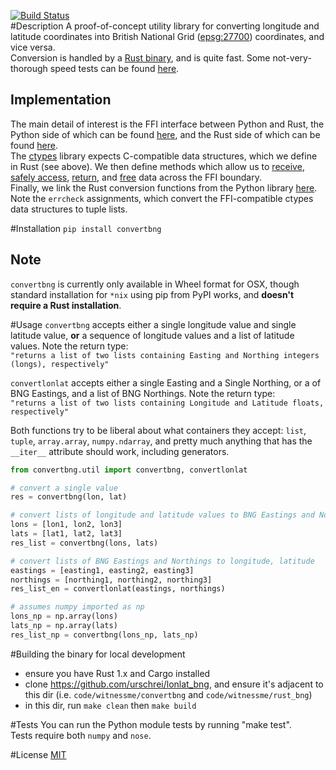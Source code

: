 [![Build Status](https://travis-ci.org/urschrei/convertbng.png?branch=master)](https://travis-ci.org/urschrei/convertbng)  
#Description
A proof-of-concept utility library for converting longitude and latitude coordinates into British National Grid ([epsg:27700](http://spatialreference.org/ref/epsg/osgb-1936-british-national-grid/)) coordinates, and vice versa.  
Conversion is handled by a [Rust binary](https://github.com/urschrei/rust_bng), and is quite fast. Some not-very-thorough speed tests can be found [here](https://github.com/urschrei/lonlat_bng/blob/master/rust_BNG.ipynb).  

## Implementation
The main detail of interest is the FFI interface between Python and Rust, the Python side of which can be found [here](https://github.com/urschrei/convertbng/blob/master/convertbng/util.py#L49-L109), and the Rust side of which can be found [here](https://github.com/urschrei/rust_bng/blob/master/src/lib.rs#L62-L72).  
The [ctypes](https://docs.python.org/2/library/ctypes.html) library expects C-compatible data structures, which we define in Rust (see above). We then define methods which allow us to [receive](https://github.com/urschrei/lonlat_bng/blob/master/src/lib.rs#L415-L420), [safely access](https://github.com/urschrei/lonlat_bng/blob/master/src/lib.rs#L125-L132), [return](https://github.com/urschrei/lonlat_bng/blob/master/src/lib.rs#L134-L149), and [free](https://github.com/urschrei/lonlat_bng/blob/master/src/lib.rs#L96-L105) data across the FFI boundary.  
Finally, we link the Rust conversion functions from the Python library [here](https://github.com/urschrei/convertbng/blob/master/convertbng/util.py#L112-L128). Note the `errcheck` assignments, which convert the FFI-compatible ctypes data structures to tuple lists. 



#Installation
`pip install convertbng`
## Note
`convertbng` is currently only available in Wheel format for OSX, though standard installation for `*nix` using pip from PyPI works, and **doesn't require a Rust installation**.

#Usage
`convertbng` accepts either a single longitude value and single latitude value, **or** a sequence of longitude values and a list of latitude values. Note the return type:  
`"returns a list of two lists containing Easting and Northing integers (longs), respectively"`

`convertlonlat` accepts either a single Easting and a Single Northing, or a  of BNG Eastings, and a list of BNG Northings. Note the return type:  
`"returns a list of two lists containing Longitude and Latitude floats, respectively"`

Both functions try to be liberal about what containers they accept: `list`, `tuple`, `array.array`, `numpy.ndarray`, and pretty much anything that has the `__iter__` attribute should work, including generators.

```python
from convertbng.util import convertbng, convertlonlat

# convert a single value
res = convertbng(lon, lat)

# convert lists of longitude and latitude values to BNG Eastings and Northings
lons = [lon1, lon2, lon3]
lats = [lat1, lat2, lat3]
res_list = convertbng(lons, lats)

# convert lists of BNG Eastings and Northings to longitude, latitude
eastings = [easting1, easting2, easting3]
northings = [northing1, northing2, northing3]
res_list_en = convertlonlat(eastings, northings)

# assumes numpy imported as np
lons_np = np.array(lons)
lats_np = np.array(lats)
res_list_np = convertbng(lons_np, lats_np)
```

#Building the binary for local development
- ensure you have Rust 1.x and Cargo installed
- clone https://github.com/urschrei/lonlat_bng, and ensure it's adjacent to this dir (i.e. `code/witnessme/convertbng` and `code/witnessme/rust_bng`)
- in this dir, run `make clean` then `make build`

#Tests
You can run the Python module tests by running "make test".  
Tests require both `numpy` and `nose`.

#License
[MIT](license.txt)
